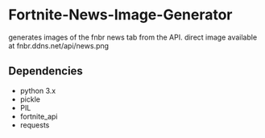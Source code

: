 # Fortnite-News-Image-Generator

generates images of the fnbr news tab from the API. direct image available at fnbr.ddns.net/api/news.png

##  Dependencies

- python 3.x
- pickle
- PIL
- fortnite_api
- requests

